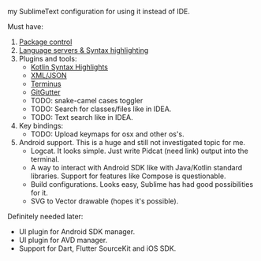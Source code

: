my SublimeText configuration for using it instead of IDE.

Must have:
1) [Package control](https://packagecontrol.io/)
2) [Language servers & Syntax highlighting](https://github.com/kifio/code-editors-notes/blob/master/LSP.md)
3) Plugins and tools:
    - [Kotlin Syntax Highlights](https://github.com/Kotlin/kotlin-spec)
    - [XML/JSON](https://github.com/kifio/sublimetext_indentxml)
    - [Terminus](https://packagecontrol.io/packages/Terminus)
    - [GitGutter](https://github.com/jisaacks/GitGutter)
    - TODO: snake-camel cases toggler
    - TODO: Search for classes/files like in IDEA.
    - TODO: Text search like in IDEA.
4) Key bindings:
    - TODO: Upload keymaps for osx and other os's.
5) Android support. This is a huge and still not investigated topic for me. 
    - Logcat. It looks simple. Just write Pidcat (need link) output into the terminal.
    - A way to interact with Android SDK like with Java/Kotlin standard libraries. Support for features like Compose is questionable.
    - Build configurations. Looks easy, Sublime has had good possibilities for it.
    - SVG to Vector drawable (hopes it's possible).

Definitely needed later:
- UI plugin for Android SDK manager.
- UI plugin for AVD manager.
- Support for Dart, Flutter SourceKit and iOS SDK.

